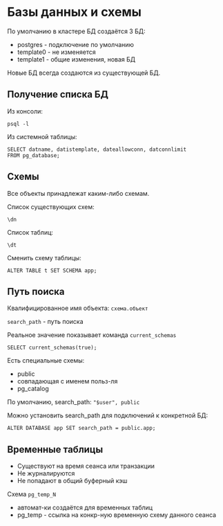 # Базы данных и схемы

По умолчанию в кластере БД создаётся 3 БД:

- postgres - подключение по умолчанию
- template0 - не изменяется
- template1 - общие изменения, новая БД

Новые БД всегда создаются из существующей БД.

## Получение списка БД

Из консоли:

```
psql -l
```

Из системной таблицы:

```
SELECT datname, datistemplate, dateallowconn, datconnlimit
FROM pg_database;
```

## Схемы

Все объекты принадлежат каким-либо схемам.

Список существующих схем:
```
\dn
```

Список таблиц:
```
\dt
```

Сменить схему таблицы:
```
ALTER TABLE t SET SCHEMA app;
```

## Путь поиска

Квалифицированное имя объекта: `схема.объект`

`search_path` - путь поиска

Реальное значение показывает команда `current_schemas`

```
SELECT current_schemas(true);
```

Есть специальные схемы:

- public
- совпадающая с именем польз-ля
- pg_catalog

По умолчанию, search_path: `"$user", public`

Можно установить search_path для подключений к конкретной БД:

```
ALTER DATABASE app SET search_path = public.app;
```

## Временные таблицы

- Существуют на время сеанса или транзакции
- Не журналируются
- Не попадают в общий буферный кэш

Схема `pg_temp_N`

- автомат-ки создаётся для временных таблиц
- pg_temp - ссылка на конкр-ную временную схему данного сеанса

